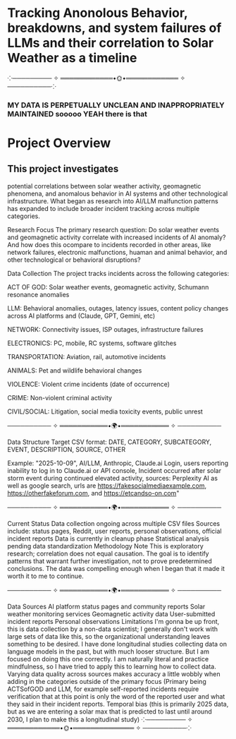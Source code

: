 # Tracking Anonolous Behavior, breakdowns, and system failures of LLMs and their correlation to Solar Weather as a timeline
⁘───────── ✧ ════════════•🌞•════════════ ✧ ──────────⁘
### MY DATA IS PERPETUALLY UNCLEAN AND INAPPROPRIATELY MAINTAINED sooooo YEAH there is that
# Project Overview
## This project investigates 
potential correlations between solar weather activity, geomagnetic phenomena, and anomalous behavior in AI systems and other technological infrastructure. What began as research into AI/LLM malfunction patterns has expanded to include broader incident tracking across multiple categories.

Research Focus
The primary research question: Do solar weather events and geomagnetic activity correlate with increased incidents of AI anomaly? And how does this ocompare to incidents recorded in other areas, like network failures, electronic malfunctions, huaman and animal behavior, and other technological or behavioral disruptions?

Data Collection
The project tracks incidents across the following categories:

ACT OF GOD: Solar weather events, geomagnetic activity, Schumann resonance anomalies

LLM: Behavioral anomalies, outages, latency issues, content policy changes across AI platforms and (Claude, GPT, Gemini, etc)

NETWORK: Connectivity issues, ISP outages, infrastructure failures

ELECTRONICS: PC, mobile, RC systems, software glitches

TRANSPORTATION: Aviation, rail, automotive incidents

ANIMALS: Pet and wildlife behavioral changes

VIOLENCE: Violent crime incidents (date of occurrence)

CRIME: Non-violent criminal activity

CIVIL/SOCIAL: Litigation, social media toxicity events, public unrest

────────── ✧ ═══════════•🌍•═══════════ ✧ ──────────

Data Structure
Target CSV format: DATE, CATEGORY, SUBCATEGORY, EVENT, DESCRIPTION, SOURCE, OTHER

Example: "2025-10-09", AI/LLM, Anthropic, Claude.ai Login, users reporting inability to log in to Claude.ai or API console, Incident occurred after solar storm event during continued elevated activity, sources: Perplexity AI as well as google search, urls are https://fakesocialmediaexample.com, https://otherfakeforum.com, and https://etcandso-on.com"

────────── ✧ ═══════════•🌍•═══════════ ✧ ──────────

Current Status
Data collection ongoing across multiple CSV files
Sources include: status pages, Reddit, user reports, personal observations, official incident reports
Data is currently in cleanup phase
Statistical analysis pending data standardization
Methodology Note
This is exploratory research; correlation does not equal causation. The goal is to identify patterns that warrant further investigation, not to prove predetermined conclusions. The data was compelling enough when I began that it made it worth it to me to continue.

────────── ✧ ═══════════•🌍•═══════════ ✧ ──────────

Data Sources
AI platform status pages and community reports
Solar weather monitoring services
Geomagnetic activity data
User-submitted incident reports
Personal observations
Limitations
I'm gonna be up front, this is data collection by a non-data scientist; I generally don't work with large sets of data like this, so the organizational understanding leaves something to be desired. I have done longitudinal studies collecting data on language models in the past, but with much looser structure. But I am focused on doing this one correctly. I am naturally literal and practice mindfulness, so I have tried to apply this to learning how to collect data.
Varying data quality across sources makes accuracy a little wobbly when adding in the categories outside of the primary focus (Primary being ACTSofGOD and LLM, for example self-reported incidents require verification that at this point is only the word of the reported user and what they said in their incident reports.
Temporal bias (this is primarily 2025 data, but as we are entering a solar max that is predicted to last until around 2030, I plan to make this a longitudinal study)
⁘───────── ✧ ════════════•🌞•══════════════ ✧ ──────────⁘
